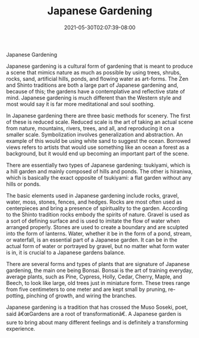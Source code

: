 ﻿---
title: "Japanese Gardening"
date: 2021-05-30T02:07:39-08:00
description: "Gardening Tips for Web Success"
featured_image: "/images/Gardening.jpg"
tags: ["Gardening"]
---

Japanese Gardening

Japanese gardening is a cultural form of gardening that is meant to produce a scene that mimics nature as much as possible by using trees, shrubs, rocks, sand, artificial hills, ponds, and flowing water as art-forms.  The Zen and Shinto traditions are both a large part of Japanese gardening and, because of this; the gardens have a contemplative and reflective state of mind.  Japanese gardening is much different than the Western style and most would say it is far more meditational and soul soothing.

In Japanese gardening there are three basic methods for scenery.  The first of these is reduced scale.  Reduced scale is the art of taking an actual scene from nature, mountains, rivers, trees, and all, and reproducing it on a smaller scale.   Symbolization involves generalization and abstraction.  An example of this would be using white sand to suggest the ocean.  Borrowed views refers to artists that would use something like an ocean a forest as a background, but it would end up becoming an important part of the scene.

There are essentially two types of Japanese gardening: tsukiyami, which is a hill garden and mainly composed of hills and ponds.  The other is hiraniwa, which is basically the exact opposite of tsukiyami: a flat garden without any hills or ponds.

The basic elements used in Japanese gardening include rocks, gravel, water, moss, stones, fences, and hedges.  Rocks are most often used as centerpieces and bring a presence of spirituality to the garden.  According to the Shinto tradition rocks embody the spirits of nature.  Gravel is used as a sort of defining surface and is used to imitate the flow of water when arranged properly.  Stones are used to create a boundary and are sculpted into the form of lanterns.  Water, whether it be in the form of a pond, stream, or waterfall, is an essential part of a Japanese garden.  It can be in the actual form of water or portrayed by gravel, but no matter what form water is in, it is crucial to a Japanese gardens balance.

There are several forms and types of plants that are signature of Japanese gardening, the main one being Bonsai.  Bonsai is the art of training everyday, average plants, such as Pine, Cypress, Holly, Cedar, Cherry, Maple, and Beech, to look like large, old trees just in miniature form.  These trees range from five centimeters to one meter and are kept small by pruning, re-potting, pinching of growth, and wiring the branches.

Japanese gardening is a tradition that has crossed the Muso Soseki, poet, said â€œGardens are a root of transformationâ€.  A Japanese garden is sure to bring about many different feelings and is definitely a transforming experience.

